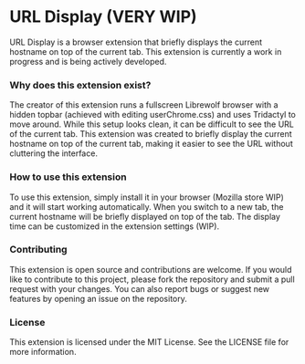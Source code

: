 
# URL Display (VERY WIP) 

URL Display is a browser extension that briefly displays the current hostname on
top of the current tab. This extension is currently a work in progress and is
being actively developed.

### Why does this extension exist?

The creator of this extension runs a fullscreen Librewolf browser with a hidden
topbar (achieved with editing userChrome.css) and uses Tridactyl to move around.
While this setup looks clean, it can be difficult to see the URL of the current
tab. This extension was created to briefly display the current hostname on top
of the current tab, making it easier to see the URL without cluttering the
interface.

### How to use this extension

To use this extension, simply install it in your browser (Mozilla store WIP) and it will start
working automatically. When you switch to a new tab, the current hostname will
be briefly displayed on top of the tab. The display time can be customized in
the extension settings (WIP).

### Contributing

This extension is open source and contributions are welcome. If you would like
to contribute to this project, please fork the repository and submit a pull
request with your changes. You can also report bugs or suggest new features by
opening an issue on the repository.

### License

This extension is licensed under the MIT License. See the LICENSE file for more
information.
